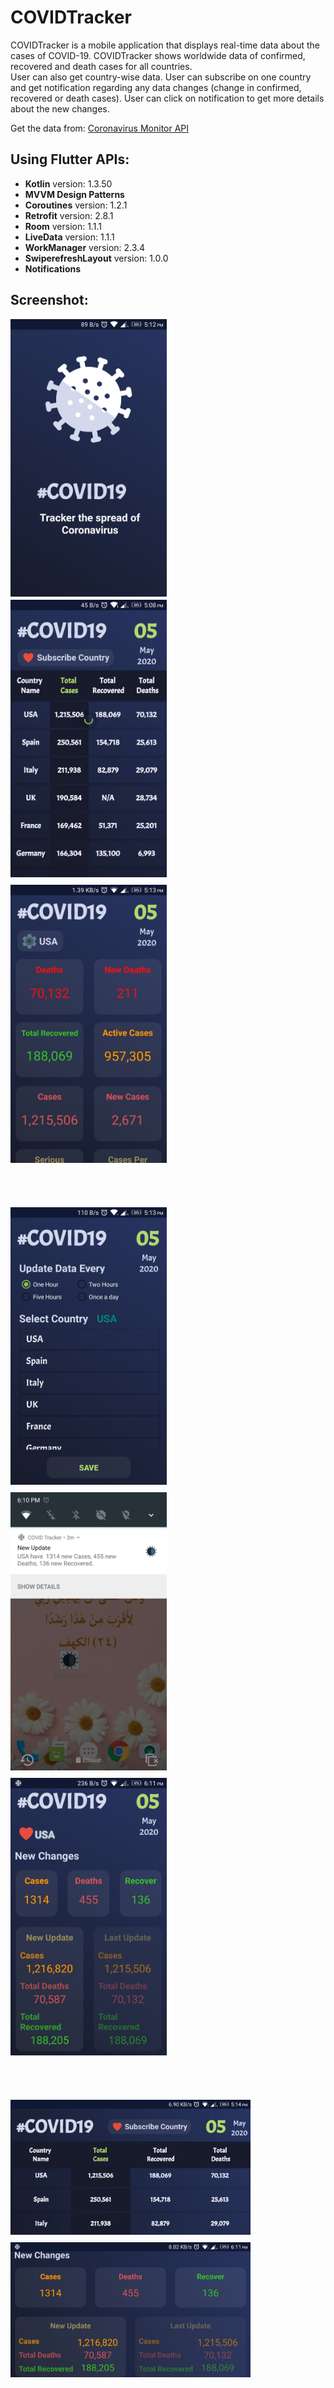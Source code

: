 # COVIDTracker

COVIDTracker is a mobile application that displays real-time data about the cases of COVID-19. 
COVIDTracker shows worldwide data of confirmed, recovered and death cases for all countries.   
User can also get country-wise data. 
User can subscribe on one country and get notification regarding any data changes (change in
confirmed, recovered or death cases). 
User can click on notification to get more details about the new changes.   

Get the data from: [Coronavirus Monitor API](https://rapidapi.com/astsiatsko/api/coronavirus-monitor)


## Using Flutter APIs:

- **Kotlin** version: 1.3.50
- **MVVM Design Patterns**
- **Coroutines** version: 1.2.1
- **Retrofit** version: 2.8.1
- **Room** version: 1.1.1
- **LiveData** version: 1.1.1
- **WorkManager** version: 2.3.4
- **SwiperefreshLayout** version: 1.0.0
- **Notifications**


## Screenshot:

<div>
  <span style="font-size: 16pt;">
  <img src = "images/Screenshot_1-SplashScreen.jpg" width ="250">    <span  width = "50"" style="font-size: 36pt;">          
  <img src = "images/Screenshot_2-HomeScreen.jpg" width ="250">      <span  width = "50"" style="font-size: 36pt;">         
  <img src = "images/Screenshot_3-SubscribeScreen.jpg" width ="250">     <span  width = "50"" style="font-size: 36pt;">     
  <br/> <br/>
  <img src = "images/Screenshot_4-SelectCountryScreen.jpg" width ="250">    <span  width = "50"" style="font-size: 36pt;">  
  <img src = "images/Screenshot_6-Notification.jpg" width ="250">              
  <img src = "images/Screenshot_7-NotificationScreen.jpg" width = "250">   <span  width = "50"" style="font-size: 36pt;">    
   <br/> <br/>                                                                                                  
  <img src = "images/Screenshot_5-HomeScreen_Land.jpg" height ="216" >   <span  width = "50"" style="font-size: 36pt;">                              
  <img src = "images/Screenshot_8-NotificationScreen_Land.jpg" height = "216">  <span  width = "50"" style="font-size: 36pt;">
<div>

